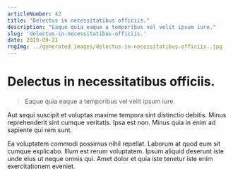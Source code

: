 ```yaml
---
articleNumber: 42
title: "Delectus in necessitatibus officiis."
description: "Eaque quia eaque a temporibus vel velit ipsum iure."
slug: 'delectus-in-necessitatibus-officiis.'
date: 2019-09-21
rngImg: ../generated_images/delectus-in-necessitatibus-officiis..jpg
---
```


# Delectus in necessitatibus officiis.

> Eaque quia eaque a temporibus vel velit ipsum iure.

Aut sequi suscipit et voluptas maxime tempora sint distinctio debitis. Minus reprehenderit sint cumque veritatis. Ipsa est non. Minus quia in enim ad sapiente qui rem sunt.
 Ea voluptatem commodi possimus nihil repellat. Laborum at quod eum sit cumque explicabo. Illum est rerum voluptatem. Ipsum aliquid deserunt iste unde eius ut neque omnis qui. Amet dolor et quia iste tenetur iste enim exercitationem eveniet.
